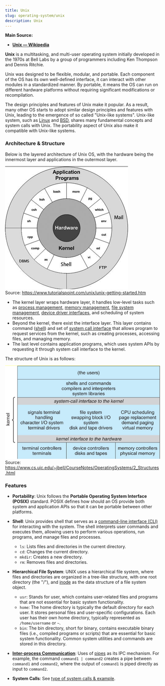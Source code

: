 ```yaml
---
title: Unix
slug: operating-system/unix
description: Unix
---
```


**Main Source:**

- **[Unix — Wikipedia](https://en.wikipedia.org/wiki/Unix)**

**Unix** is a multitasking, and multi-user operating system initially developed in the 1970s at Bell Labs by a group of programmers including Ken Thompson and Dennis Ritchie.

Unix was designed to be flexible, modular, and portable. Each component of the OS has its own well-defined interface, it can interact with other modules in a standardized manner. By portable, it means the OS can run on different hardware platforms without requiring significant modifications or recompilation.

The design principles and features of Unix make it popular. As a result, many other OS starts to adopt similar design principles and features with Unix, leading to the emergence of so called "Unix-like systems". Unix-like system, such as [Linux](/operating-system/linux-kernel) and [BSD](/operating-system/bsd), shares many fundamental concepts and system calls with Unix. The portability aspect of Unix also make it compatible with Unix-like systems.

### Architecture & Structure

Below is the layered architecture of Unix OS, with the hardware being the innermost layer and applications in the outermost layer.

![Unix OS architecture](./unix-architecture.png)  
Source: https://www.tutorialspoint.com/unix/unix-getting-started.htm

- The kernel layer wraps hardware layer, it handles low-level tasks such as [process management](/operating-system/process-management), [memory management](/operating-system/memory-management), [file system management](/operating-system/file-system), [device driver interfaces](/operating-system/device-management), and scheduling of system resources.
- Beyond the kernel, there exist the interface layer. This layer contains command ([shell](/operating-system/user-interface#cli)) and set of [system call interface](/operating-system/system-call#system-call-interface) that allows program to request services from the kernel, such as creating processes, accessing files, and managing memory.
- The last level contains application programs, which uses system APIs by requesting it through system call interface to the kernel.

The structure of Unix is as follows:

![Unix OS structure](./unix-structure.png)  
Source: https://www.cs.uic.edu/~jbell/CourseNotes/OperatingSystems/2_Structures.html

### Features

- **Portability**: Unix follows the **Portable Operating System Interface (POSIX)** standard. POSIX defines how should an OS provide both system and application APIs so that it can be portable between other platforms.
- **Shell**: Unix provides shell that serves as a [command-line interface (CLI)](/operating-system/user-interface#cli) for interacting with the system. The shell interprets user commands and executes them, allowing users to perform various operations, run programs, and manage files and processes.

  - `ls`: Lists files and directories in the current directory.
  - `cd`: Changes the current directory.
  - `mkdir`: Creates a new directory.
  - `rm`: Removes files and directories.

- **Hierarchical File System**: UNIX uses a hierarchical file system, where files and directories are organized in a tree-like structure, with one root directory (the "/"), and [inode](/operating-system/file-system#ext2) as the data structure of a file system object.

  - `usr`: Stands for user, which contains user-related files and programs that are not essential for basic system functionality.
  - `home`: The home directory is typically the default directory for each user. It stores personal files and user-specific configurations. Each user has their own home directory, typically represented as `/home/username` or `~`.
  - `bin`: The bin directory, short for binary, contains executable binary files (i.e., compiled programs or scripts) that are essential for basic system functionality. Common system utilities and commands are stored in this directory.

- [**Inter-process Communication**](/operating-system/inter-process-communication): Uses of [pipes](/operating-system/inter-process-communication#message-passing) as its IPC mechanism. For example, the command `command1 | command2` creates a pipe between `command1` and `command2`, where the output of `command1` is piped directly as input to `command2`.
- **System Calls**: See [type of system calls & example](/operating-system/system-call#type-of-system-calls--example).
